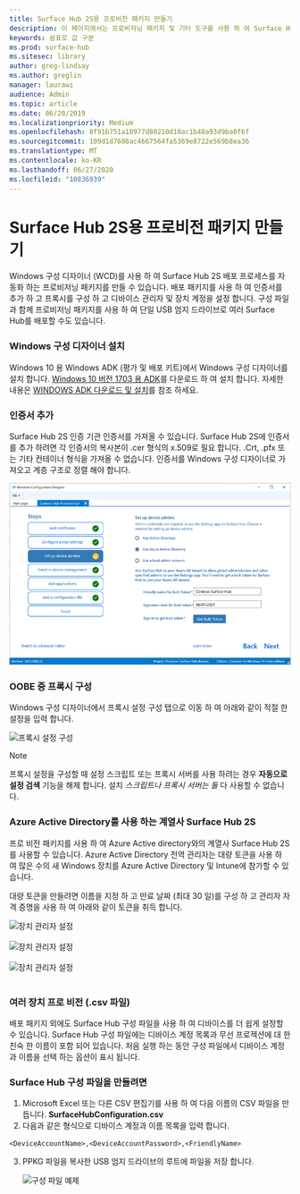 ```yaml
---
title: Surface Hub 2S용 프로비전 패키지 만들기
description: 이 페이지에서는 프로비저닝 패키지 및 기타 도구를 사용 하 여 Surface Hub 2S를 배포 하는 방법을 설명 합니다.
keywords: 쉼표로 값 구분
ms.prod: surface-hub
ms.sitesec: library
author: greg-lindsay
ms.author: greglin
manager: laurawi
audience: Admin
ms.topic: article
ms.date: 06/20/2019
ms.localizationpriority: Medium
ms.openlocfilehash: 8f91b751a10977d80210d10ac1b48a93d9ba0f6f
ms.sourcegitcommit: 109d1d7608ac4667564fa5369e8722e569b8ea36
ms.translationtype: MT
ms.contentlocale: ko-KR
ms.lasthandoff: 06/27/2020
ms.locfileid: "10836939"
---
```

# Surface Hub 2S용 프로비전 패키지 만들기

Windows 구성 디자이너 (WCD)를 사용 하 여 Surface Hub 2S 배포 프로세스를 자동화 하는 프로비저닝 패키지를 만들 수 있습니다. 배포 패키지를 사용 하 여 인증서를 추가 하 고 프록시를 구성 하 고 디바이스 관리자 및 장치 계정을 설정 합니다. 구성 파일과 함께 프로비저닝 패키지를 사용 하 여 단일 USB 엄지 드라이브로 여러 Surface Hub를 배포할 수도 있습니다.

### Windows 구성 디자이너 설치

Windows 10 용 Windows ADK (평가 및 배포 키트)에서 Windows 구성 디자이너를 설치 합니다. [Windows 10 버전 1703 용 ADK](https://go.microsoft.com/fwlink/p/?LinkId=845542)를 다운로드 하 여 설치 합니다. 자세한 내용은 [WINDOWS ADK 다운로드 및 설치](https://docs.microsoft.com/windows-hardware/get-started/adk-install)를 참조 하세요.

### 인증서 추가

Surface Hub 2S 인증 기관 인증서를 가져올 수 있습니다.
Surface Hub 2S에 인증서를 추가 하려면 각 인증서의 복사본이 .cer 형식의 x.509로 필요 합니다. .Crt, .pfx 또는 기타 컨테이너 형식을 가져올 수 없습니다. 인증서를 Windows 구성 디자이너로 가져오고 계층 구조로 정렬 해야 합니다.

 ![인증서 추가](images/sh2-wcd.png)

### OOBE 중 프록시 구성

Windows 구성 디자이너에서 프록시 설정 구성 탭으로 이동 하 여 아래와 같이 적절 한 설정을 입력 합니다.

 ![프록시 설정 구성](images/sh2-proxy.png) 

> [!NOTE]
> 프록시 설정을 구성할 때 설정 스크립트 또는 프록시 서버를 사용 하려는 경우 **자동으로 설정 검색** 기능을 해제 합니다. 설치 *스크립트나 프록시 서버는 둘* 다 사용할 수 없습니다.

### Azure Active Directory를 사용 하는 계열사 Surface Hub 2S

프로 비전 패키지를 사용 하 여 Azure Active directory와의 계열사 Surface Hub 2S를 사용할 수 있습니다. Azure Active Directory 전역 관리자는 대량 토큰을 사용 하 여 많은 수의 새 Windows 장치를 Azure Active Directory 및 Intune에 참가할 수 있습니다.

대량 토큰을 만들려면 이름을 지정 하 고 만료 날짜 (최대 30 일)를 구성 하 고 관리자 자격 증명을 사용 하 여 아래와 같이 토큰을 취득 합니다.

 ![장치 관리자 설정](images/sh2-token.png) <br><br>
 ![장치 관리자 설정](images/sh2-token2.png) <br><br>
 ![장치 관리자 설정](images/sh2-token3.png) <br><br>

### 여러 장치 프로 비전 (.csv 파일)

배포 패키지 외에도 Surface Hub 구성 파일을 사용 하 여 디바이스를 더 쉽게 설정할 수 있습니다. Surface Hub 구성 파일에는 디바이스 계정 목록과 무선 프로젝션에 대 한 친숙 한 이름이 포함 되어 있습니다. 처음 실행 하는 동안 구성 파일에서 디바이스 계정과 이름을 선택 하는 옵션이 표시 됩니다.

### Surface Hub 구성 파일을 만들려면

1. Microsoft Excel 또는 다른 CSV 편집기를 사용 하 여 다음 이름의 CSV 파일을 만듭니다. **SurfaceHubConfiguration.csv**
2. 다음과 같은 형식으로 디바이스 계정과 이름 목록을 입력 합니다.

```
<DeviceAccountName>,<DeviceAccountPassword>,<FriendlyName>
```

3. PPKG 파일을 복사한 USB 엄지 드라이브의 루트에 파일을 저장 합니다.

    ![구성 파일 예제](images/sh2-config-file.png)
